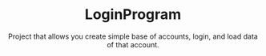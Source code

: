 <h1 align = "center"> LoginProgram </h1>
<p align = "center">Project that allows you create simple base of accounts, login, and load data of that account.</p>
